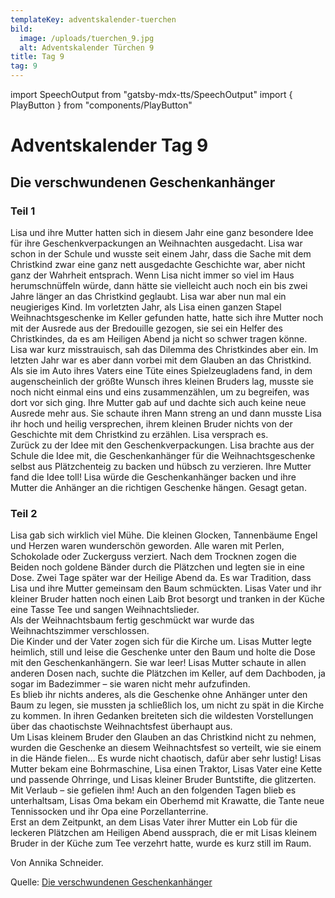 ```yaml
---
templateKey: adventskalender-tuerchen
bild:
  image: /uploads/tuerchen_9.jpg
  alt: Adventskalender Türchen 9
title: Tag 9
tag: 9
---
```


import SpeechOutput from "gatsby-mdx-tts/SpeechOutput"
import { PlayButton } from "components/PlayButton"

<SpeechOutput id="adventskalender-tag-9-teil-1" customPlayButton={PlayButton}>

# Adventskalender Tag 9

## Die verschwundenen Geschenkanhänger

### Teil 1

Lisa und ihre Mutter hatten sich in diesem Jahr eine ganz besondere Idee für ihre Geschenkverpackungen an Weihnachten ausgedacht. Lisa war schon in der Schule und wusste seit einem Jahr, dass die Sache mit dem Christkind zwar eine ganz nett ausgedachte Geschichte war, aber nicht ganz der Wahrheit entsprach. Wenn Lisa nicht immer so viel im Haus herumschnüffeln würde, dann hätte sie vielleicht auch noch ein bis zwei Jahre länger an das Christkind geglaubt. Lisa war aber nun mal ein neugieriges Kind.
Im vorletzten Jahr, als Lisa einen ganzen Stapel Weihnachtsgeschenke im Keller gefunden hatte, hatte sich ihre Mutter noch mit der Ausrede aus der Bredouille gezogen, sie sei ein Helfer des Christkindes, da es am Heiligen Abend ja nicht so schwer tragen könne. Lisa war kurz misstrauisch, sah das Dilemma des Christkindes aber ein. Im letzten Jahr war es aber dann vorbei mit dem Glauben an das Christkind. Als sie im Auto ihres Vaters eine Tüte eines Spielzeugladens fand, in dem augenscheinlich der größte Wunsch ihres kleinen Bruders lag, musste sie noch nicht einmal eins und eins zusammenzählen, um zu begreifen, was dort vor sich ging. Ihre Mutter gab auf und dachte sich auch keine neue Ausrede mehr aus. Sie schaute ihren Mann streng an und dann musste Lisa ihr hoch und heilig versprechen, ihrem kleinen Bruder nichts von der Geschichte mit dem Christkind zu erzählen. Lisa versprach es.  
Zurück zu der Idee mit den Geschenkverpackungen. Lisa brachte aus der Schule die Idee mit, die Geschenkanhänger für die Weihnachtsgeschenke selbst aus Plätzchenteig zu backen und hübsch zu verzieren. Ihre Mutter fand die Idee toll! Lisa würde die Geschenkanhänger backen und ihre Mutter die Anhänger an die richtigen Geschenke hängen. Gesagt getan.

</SpeechOutput>

<SpeechOutput id="adventskalender-tag-9-teil-2" customPlayButton={PlayButton}>

### Teil 2

Lisa gab sich wirklich viel Mühe. Die kleinen Glocken, Tannenbäume Engel und Herzen waren wunderschön geworden. Alle waren mit Perlen, Schokolade oder Zuckerguss verziert. Nach dem Trocknen zogen die Beiden noch goldene Bänder durch die Plätzchen und legten sie in eine Dose.
Zwei Tage später war der Heilige Abend da. Es war Tradition, dass Lisa und ihre Mutter gemeinsam den Baum schmückten. Lisas Vater und ihr kleiner Bruder hatten noch einen Laib Brot besorgt und tranken in der Küche eine Tasse Tee und sangen Weihnachtslieder.  
Als der Weihnachtsbaum fertig geschmückt war wurde das Weihnachtszimmer verschlossen.  
Die Kinder und der Vater zogen sich für die Kirche um. Lisas Mutter legte heimlich, still und leise die Geschenke unter den Baum und holte die Dose mit den Geschenkanhängern. Sie war leer! Lisas Mutter schaute in allen anderen Dosen nach, suchte die Plätzchen im Keller, auf dem Dachboden, ja sogar im Badezimmer – sie waren nicht mehr aufzufinden.  
Es blieb ihr nichts anderes, als die Geschenke ohne Anhänger unter den Baum zu legen, sie mussten ja schließlich los, um nicht zu spät in die Kirche zu kommen. In ihren Gedanken breiteten sich die wildesten Vorstellungen über das chaotischste Weihnachtsfest überhaupt aus.  
Um Lisas kleinem Bruder den Glauben an das Christkind nicht zu nehmen, wurden die Geschenke an diesem Weihnachtsfest so verteilt, wie sie einem in die Hände fielen…
Es wurde nicht chaotisch, dafür aber sehr lustig! Lisas Mutter bekam eine Bohrmaschine, Lisa einen Traktor, Lisas Vater eine Kette und passende Ohrringe, und Lisas kleiner Bruder Buntstifte, die glitzerten. Mit Verlaub – sie gefielen ihm! Auch an den folgenden Tagen blieb es unterhaltsam, Lisas Oma bekam ein Oberhemd mit Krawatte, die Tante neue Tennissocken und ihr Opa eine Porzellanterrine.  
Erst an dem Zeitpunkt, an dem Lisas Vater ihrer Mutter ein Lob für die leckeren Plätzchen am Heiligen Abend aussprach, die er mit Lisas kleinem Bruder in der Küche zum Tee verzehrt hatte, wurde es kurz still im Raum.

Von Annika Schneider.

Quelle: [Die verschwundenen Geschenkanhänger](https://mal-alt-werden.de/die-verschwundenen-geschenkanhaenger-eine-lustige-weihnachtsgeschichte/)

</SpeechOutput>

